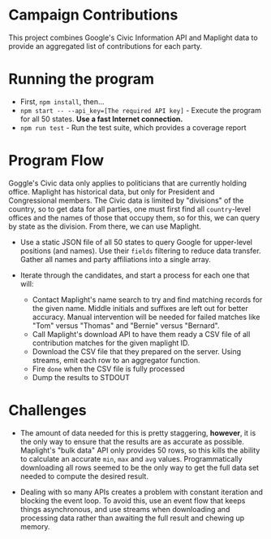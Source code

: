 # Campaign Contributions

This project combines Google's Civic Information API and Maplight data to
provide an aggregated list of contributions for each party.

# Running the program

* First, `npm install`, then...
* `npm start -- --api_key=[The required API key]` - Execute the program
  for all 50 states.  **Use a fast Internet connection.**
* `npm run test` - Run the test suite, which provides a coverage report

# Program Flow

Goggle's Civic data only applies to politicians that are currently holding
office.  Maplight has historical data, but only for President and Congressional
members.  The Civic data is limited by "divisions" of the country, so to
get data for all parties, one must first find all `country`-level offices
and the names of those that occupy them, so for this, we can query by state
as the division.  From there, we can use Maplight.

* Use a static JSON file of all 50 states to query Google for upper-level
  positions (and names).  Use their `fields` filtering to reduce data transfer.
  Gather all names and party affiliations into a single array.

* Iterate through the candidates, and start a process for each one that will:
  * Contact Maplight's name search to try and find matching records for the
    given name.  Middle initials and suffixes are left out for better accuracy.
    Manual intervention will be needed for failed matches like
    "Tom" versus "Thomas" and "Bernie" versus "Bernard".
  * Call Maplight's download API to have them ready a CSV file of all
    contribution matches for the given maplight ID.
  * Download the CSV file that they prepared on the server.  Using streams,
    emit each row to an aggregator function.
  * Fire `done` when the CSV file is fully processed
  * Dump the results to STDOUT

# Challenges

* The amount of data needed for this is pretty staggering, **however**, it is the
only way to ensure that the results are as accurate as possible.  
Maplight's "bulk data" API only provides 50 rows, so this kills the ability to
calculate an accurate `min`, `max` and `avg` values.  Programmatically
downloading all rows seemed to be the only way to get the full data set needed
to compute the desired result.

* Dealing with so many APIs creates a problem with constant iteration and
blocking the event loop.  To avoid this, use an event flow that keeps things
asynchronous, and use streams when downloading and processing data rather than
awaiting the full result and chewing up memory.
